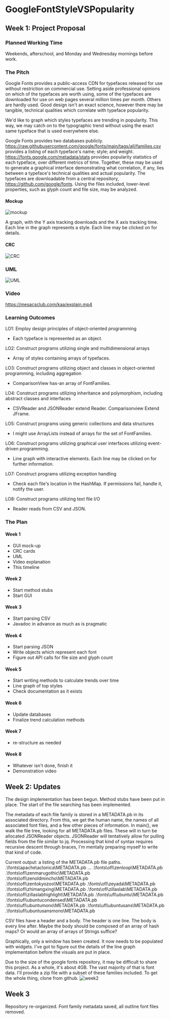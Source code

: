 # GoogleFontStyleVSPopularity

## Week 1: Project Proposal

### Planned Working Time

Weekends, afterschool, and Monday and Wednesday mornings before work.

### The Pitch

Google Fonts provides a public-access CDN for typefaces released for use without restriction on commercial use. Setting aside professional opinions on which of the typefaces are worth using, some of the typefaces are downloaded for use on web pages several million times per month. Others are hardly used. Good design isn't an exact science, however there may be tangible, technical qualities which correlate with typeface popularity.

We'd like to graph which styles typefaces are trending in popularity. This way, we may catch on to the typographic trend without using the exact same typeface that is used everywhere else.

Google Fonts provides two databases publicly. https://raw.githubusercontent.com/google/fonts/main/tags/all/families.csv provides a listing of each typeface's name; style; and weight. https://fonts.google.com/metadata/stats provides popularity statistics of each typeface, over different metrics of time. Together, these may be used to generate a graphical interface demonstrating what correlation, if any, lies between a typeface's technical qualities and actual popularity. The typefaces are downloadable from a central repository, https://github.com/google/fonts. Using the files included, lower-level properties, such as glyph count and file size, may be analyzed.

#### Mockup
![mockup](mockup.png)

A graph, with the Y axis tracking downloads and the X axis tracking time. Each line in the graph represents a style. Each line may be clicked on for details.

#### CRC
![CRC](crc.png)

### UML
![UML](uml.png)

### Video

https://mesacsclub.com/kaa/explain.mp4

### Learning Outcomes
LO1: Employ design principles of object-oriented programming
* Each typeface is represented as an object.

LO2: Construct programs utilizing single and multidimensional arrays
* Array of styles containing arrays of typefaces.

LO3: Construct programs utilizing object and classes in object-oriented programming, including aggregation
* ComparisonView has-an array of FontFamilies.

LO4: Construct programs utilizing inheritance and polymorphism, including abstract classes and interfaces
* CSVReader and JSONReader extend Reader. Comparisonview Extend JFrame.

LO5: Construct programs using generic collections and data structures
* I might use ArrayLists instead of arrays for the set of FontFamilies.

LO6: Construct programs utilizing graphical user interfaces utilizing event-driven programming.
* Line graph with interactive elements. Each line may be clicked on for further information.

LO7: Construct programs utilizing exception handling
* Check each file's location in the HashMap. If permissions fail, handle it, notify the user.

LO8: Construct programs utilizing text file I/O
* Reader reads from CSV and JSON.

### The Plan

#### Week 1

* GUI mock-up
* CRC cards
* UML
* Video explanation
* This timeline

#### Week 2
* Start method stubs
* Start GUI

#### Week 3

* Start parsing CSV
* Javadoc in advance as much as is pragmatic

#### Week 4

* Start parsing JSON
* Write objects which represent each font
* Figure out API calls for file size and glyph count

#### Week 5

* Start writing methods to calculate trends over time
* Line graph of top styles
* Check documentation as it exists

#### Week 6

* Update databases
* Finalize trend calculation methods

#### Week 7
* re-structure as needed

#### Week 8

* Whatever isn't done, finish it
* Demonstration video

## Week 2: Updates
The design implementation has been begun.
Method stubs have been put in place.
The start of the file searching has been implemented.

The metadata of each file family is stored in a METADATA.pb in its
associated directory. From this, we get the human name, the names of
all associated font files, and a few other pieces of information.
In main(), we walk the file tree, looking for all METADATA.pb files.
These will in turn be allocated JSONReader objects. JSONReader will
tentatively allow for pulling fields from the file similar to jq.
Processing that kind of syntax requires recursive descent through braces,
I'm mentally preparing myself to write that kind of code.

Current output: a listing of the METADATA.pb file paths.
.\fonts\apache\aclonica\METADATA.pb
...
.\fonts\ofl\zenloop\METADATA.pb
.\fonts\ofl\zenmarugothic\METADATA.pb
.\fonts\ofl\zenoldmincho\METADATA.pb
.\fonts\ofl\zentokyozoo\METADATA.pb
.\fonts\ofl\zeyada\METADATA.pb
.\fonts\ofl\zhimangxing\METADATA.pb
.\fonts\ofl\zillaslab\METADATA.pb
.\fonts\ofl\zillaslabhighlight\METADATA.pb
.\fonts\ufl\ubuntu\METADATA.pb
.\fonts\ufl\ubuntucondensed\METADATA.pb
.\fonts\ufl\ubuntumono\METADATA.pb
.\fonts\ufl\ubuntusans\METADATA.pb
.\fonts\ufl\ubuntusansmono\METADATA.pb

CSV files have a header and a body. The header is one line.
The body is every line after. Maybe the body should be composed
of an array of hash maps? Or would an array of arrays of Strings
suffice?

Graphically, only a window has been created. It now needs
to be populated with widgets. I've got to figure out the details of the
line graph implementation before the visuals are put in place.

Due to the size of the google fonts repository, it may be difficult
to share this project. As a whole, it's about 4GB. The vast majority
of that is font data. I'll provide a zip file with a subset of these
families included. To get the whole thing, clone from github.
![week2](week2.png)

## Week 3
Repository re-organized. Font family metadata saved, all outline font files removed.
